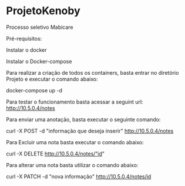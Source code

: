 # ProjetoKenoby
Processo seletivo Mabicare

Pré-requisitos:

Instalar o docker

Instalar o Docker-compose

Para realizar a criação de todos os containers, basta entrar no diretório Projeto e executar o comando abaixo:

docker-compose up -d

Para testar o funcionamento basta acessar a seguint url: http://10.5.0.4/notes

Para enviar uma anotação, basta executar o seguinte comando:

curl -X POST -d "informação que deseja inserir" http://10.5.0.4/notes

Para Excluir uma nota basta executar o comando abaixo:

curl -X DELETE http://10.5.0.4/notes/"id"

Para alterar uma nota basta utilizar o comando abaixo:

curl -X PATCH -d "nova informação" http://10.5.0.4/notes/id
